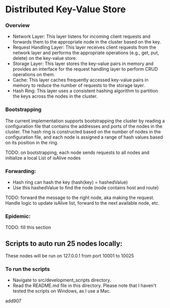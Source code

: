 # Distributed Key-Value Store
### Overview
- Network Layer: This layer listens for incoming client requests and forwards them to the appropriate node in the cluster based on the key.
- Request Handling Layer: This layer receives client requests from the network layer and performs the appropriate operations (e.g., get, put, delete) on the key-value store.
- Storage Layer: This layer stores the key-value pairs in memory and provides an interface for the request handling layer to perform CRUD operations on them.
- Cache: This layer caches frequently accessed key-value pairs in memory to reduce the number of requests to the storage layer.
- Hash Ring: This layer uses a consistent hashing algorithm to partition the keys across the nodes in the cluster.

### Bootstrapping
The current implementation supports bootstrapping the cluster by reading a configuration file that contains the addresses and ports of the nodes in the cluster. The hash ring is constructed based on the number of nodes in the configuration file, and each node is assigned a range of hash values based on its position in the ring.

TODO: on bootstrapping, each node sends requests to all nodes and initialize a local List of isAlive nodes

### Forwarding: 
- Hash ring can hash the key (hash(key) = hashedValue)
- Use this hashedValue to find the node (node contains host and route)

TODO: forward the message to the right node, aka making the request. Handle logic to update isAlive list, forward to the next available node, etc.

### Epidemic:
TODO: fill this section

## Scripts to auto run 25 nodes locally:
These nodes will be run on 127.0.0.1 from port 10001 to 10025

### To run the scripts
- Navigate to src/development_scripts directory.
- Read the README.md file in this directory. Please note that I haven't tested the scripts on Windows, as I use a Mac.

add907